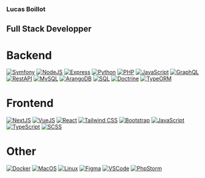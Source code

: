 ### Lucas Boillot

## Full Stack Developper

# Backend
[![Symfony](https://img.shields.io/badge/Symfony-000000?logo=symfony)](https://symfony.com/)
[![NodeJS](https://img.shields.io/badge/Node.js-339933?logo=node.js&logoColor=white)](https://nodejs.org/)
[![Express](https://img.shields.io/badge/Express-000000?logo=express&logoColor=white)](https://expressjs.com/)
[![Python](https://img.shields.io/badge/Python-3776AB?logo=python&logoColor=white)](https://www.python.org/)
[![PHP](https://img.shields.io/badge/PHP-777BB4?logo=php&logoColor=white)](https://www.php.net/)
[![JavaScript](https://img.shields.io/badge/JavaScript-F7DF1E?logo=javascript&logoColor=black)](https://developer.mozilla.org/en-US/docs/Web/JavaScript)
[![GraphQL](https://img.shields.io/badge/GraphQL-E10098?logo=graphql&logoColor=white)](https://graphql.org/)
[![RestAPI](https://img.shields.io/badge/RestAPI-003366?logo=rest&logoColor=white)](https://restfulapi.net/)
[![MySQL](https://img.shields.io/badge/MySQL-4479A1?logo=mysql&logoColor=white)](https://www.mysql.com/)
[![ArangoDB](https://img.shields.io/badge/ArangoDB-0077B5?logo=arangodb&logoColor=white)](https://www.arangodb.com/)
[![SQL](https://img.shields.io/badge/SQL-003366?logo=sql&logoColor=white)](https://developer.mozilla.org/en-US/docs/Glossary/SQL)
[![Doctrine](https://img.shields.io/badge/Doctrine-000000?logo=doctrine&logoColor=white)](https://www.doctrine-project.org/)
[![TypeORM](https://img.shields.io/badge/TypeORM-2F323A?logo=typeorm&logoColor=white)](https://typeorm.io/)

# Frontend
[![NextJS](https://img.shields.io/badge/NextJS-000000?logo=next.js&logoColor=white)](https://nextjs.org/)
[![VueJS](https://img.shields.io/badge/Vue.js-4FC08D?logo=vue.js&logoColor=white)](https://vuejs.org/)
[![React](https://img.shields.io/badge/React-61DAFB?logo=react&logoColor=white)](https://reactjs.org/)
[![Tailwind CSS](https://img.shields.io/badge/Tailwind_CSS-38B2AC?logo=tailwind-css&logoColor=white)](https://tailwindcss.com/)
[![Bootstrap](https://img.shields.io/badge/Bootstrap-563D7C?logo=bootstrap&logoColor=white)](https://getbootstrap.com/)
[![JavaScript](https://img.shields.io/badge/JavaScript-F7DF1E?logo=javascript&logoColor=black)](https://developer.mozilla.org/en-US/docs/Web/JavaScript)
[![TypeScript](https://img.shields.io/badge/TypeScript-3178C6?logo=typescript&logoColor=white)](https://www.typescriptlang.org/)
[![SCSS](https://img.shields.io/badge/SCSS-CC6699?logo=sass&logoColor=white)](https://sass-lang.com/)

# Other
[![Docker](https://img.shields.io/badge/Docker-2496ED?logo=docker&logoColor=white)](https://www.docker.com/)
[![MacOS](https://img.shields.io/badge/MacOS-000000?logo=apple&logoColor=white)](https://www.apple.com/macos/)
[![Linux](https://img.shields.io/badge/Linux-FCC624?logo=linux&logoColor=black)](https://www.linux.org/)
[![Figma](https://img.shields.io/badge/Figma-F24E1E?logo=figma&logoColor=white)](https://www.figma.com/)
[![VSCode](https://img.shields.io/badge/VSCode-007ACC?logo=visual-studio-code&logoColor=white)](https://code.visualstudio.com/)
[![PhpStorm](https://img.shields.io/badge/PhpStorm-000000?logo=phpstorm&logoColor=white)](https://www.jetbrains.com/phpstorm/)
